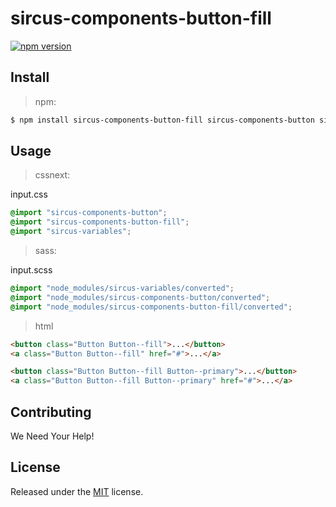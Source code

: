 # sircus-components-button-fill

[![npm version](https://img.shields.io/npm/v/sircus-components-button-fill.svg?style=flat)](https://www.npmjs.com/package/sircus-components-button-fill)


## Install

> npm:

```bash
$ npm install sircus-components-button-fill sircus-components-button sircus-variables
```

## Usage

> cssnext:

input.css
```css
@import "sircus-components-button";
@import "sircus-components-button-fill";
@import "sircus-variables";
```

> sass:

input.scss
```scss
@import "node_modules/sircus-variables/converted";
@import "node_modules/sircus-components-button/converted";
@import "node_modules/sircus-components-button-fill/converted";
```


> html

```html
<button class="Button Button--fill">...</button>
<a class="Button Button--fill" href="#">...</a>

<button class="Button Button--fill Button--primary">...</button>
<a class="Button Button--fill Button--primary" href="#">...</a>

```


## Contributing

We Need Your Help!


## License
Released under the [MIT](https://github.com/sircus/license/blob/master/LICENSE) license.
